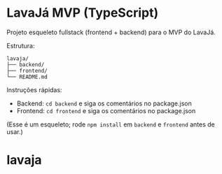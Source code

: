 # LavaJá MVP (TypeScript)

Projeto esqueleto fullstack (frontend + backend) para o MVP do LavaJá.

Estrutura:

```
lavaja/
├── backend/
├── frontend/
└── README.md
```

Instruções rápidas:
- Backend: `cd backend` e siga os comentários no package.json
- Frontend: `cd frontend` e siga os comentários no package.json

(Esse é um esqueleto; rode `npm install` em `backend` e `frontend` antes de usar.)
# lavaja
